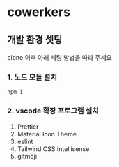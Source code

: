 # cowerkers

## 개발 환경 셋팅

clone 이후 아래 세팅 방법을 따라 주세요

### 1. 노드 모듈 설치

```
npm i
```

### 2. vscode 확장 프로그램 설치

1. Prettier
2. Material Icon Theme
3. eslint
4. Tailwind CSS Intellisense
5. gitmoji
